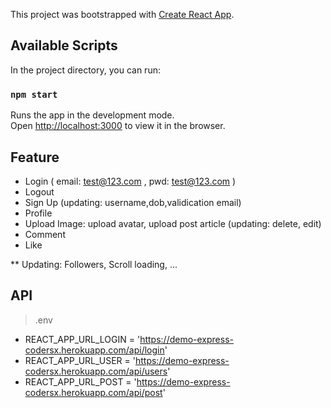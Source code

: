 This project was bootstrapped with [Create React App](https://github.com/facebook/create-react-app).

## Available Scripts

In the project directory, you can run:

### `npm start`

Runs the app in the development mode.<br />
Open [http://localhost:3000](http://localhost:3000) to view it in the browser.

## Feature
- Login ( email: test@123.com , pwd: test@123.com )
- Logout
- Sign Up (updating: username,dob,validication email)
- Profile
- Upload Image: upload avatar, upload post article (updating: delete, edit)
- Comment
- Like

** Updating: Followers, Scroll loading, ... 
## API
> .env
- REACT_APP_URL_LOGIN = 'https://demo-express-codersx.herokuapp.com/api/login'
- REACT_APP_URL_USER = 'https://demo-express-codersx.herokuapp.com/api/users'
- REACT_APP_URL_POST = 'https://demo-express-codersx.herokuapp.com/api/post'
